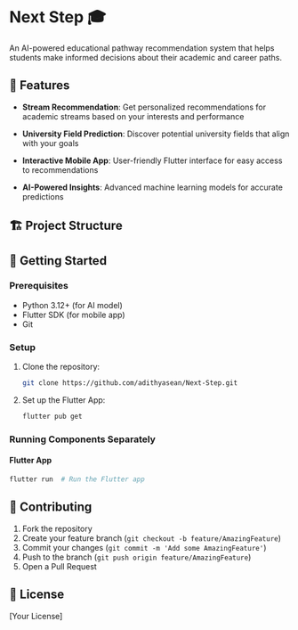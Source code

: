 # Next Step 🎓

An AI-powered educational pathway recommendation system that helps students make informed decisions about their academic and career paths.

## 🌟 Features

- **Stream Recommendation**:
Get personalized recommendations for academic streams based on your interests and performance

- **University Field Prediction**:
Discover potential university fields that align with your goals

- **Interactive Mobile App**:
User-friendly Flutter interface for easy access to recommendations

- **AI-Powered Insights**:
Advanced machine learning models for accurate predictions

## 🏗️ Project Structure



## 🚀 Getting Started

### Prerequisites
- Python 3.12+ (for AI model)
- Flutter SDK (for mobile app)
- Git

### Setup

1. Clone the repository:
   ```bash
   git clone https://github.com/adithyasean/Next-Step.git
   ```

2. Set up the Flutter App:
   ```bash
   flutter pub get
   ```

### Running Components Separately

#### Flutter App
```bash
flutter run  # Run the Flutter app
```

## 🤝 Contributing

1. Fork the repository
2. Create your feature branch (`git checkout -b feature/AmazingFeature`)
3. Commit your changes (`git commit -m 'Add some AmazingFeature'`)
4. Push to the branch (`git push origin feature/AmazingFeature`)
5. Open a Pull Request

## 📝 License

[Your License]
